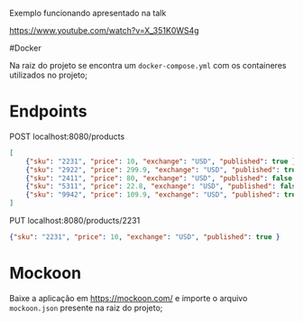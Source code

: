 Exemplo funcionando apresentado na talk

https://www.youtube.com/watch?v=X_351K0WS4g

#Docker

Na raiz do projeto se encontra um `docker-compose.yml` com os containeres utilizados no projeto;

# Endpoints

POST localhost:8080/products

```json
[
	{"sku": "2231", "price": 10, "exchange": "USD", "published": true },
	{"sku": "2922", "price": 299.9, "exchange": "USD", "published": true },
	{"sku": "2411", "price": 80, "exchange": "USD", "published": false },
	{"sku": "5311", "price": 22.8, "exchange": "USD", "published": false },
	{"sku": "9942", "price": 109.9, "exchange": "USD", "published": true }
]
```

PUT localhost:8080/products/2231

```json
{"sku": "2231", "price": 10, "exchange": "USD", "published": true }
```

# Mockoon

Baixe a aplicação em https://mockoon.com/ e importe o arquivo `mockoon.json` presente na raiz do projeto;


